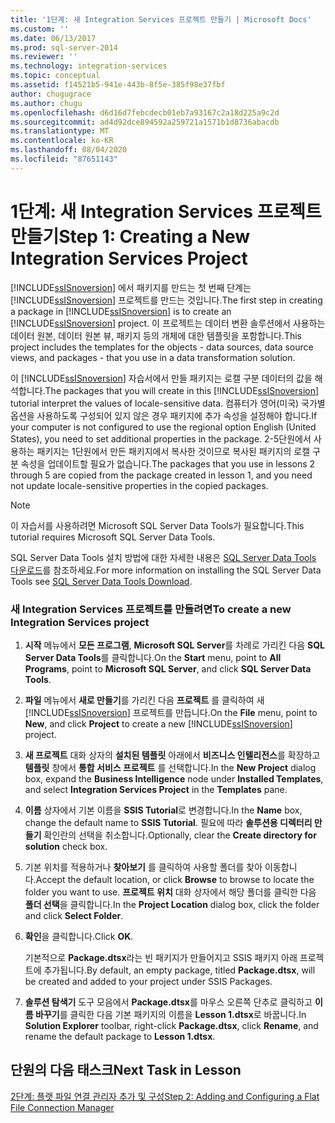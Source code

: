 ```yaml
---
title: '1단계: 새 Integration Services 프로젝트 만들기 | Microsoft Docs'
ms.custom: ''
ms.date: 06/13/2017
ms.prod: sql-server-2014
ms.reviewer: ''
ms.technology: integration-services
ms.topic: conceptual
ms.assetid: f14521b5-941e-443b-8f5e-385f98e37fbf
author: chugugrace
ms.author: chugu
ms.openlocfilehash: d6d16d7febcdecb01eb7a93167c2a18d225a9c2d
ms.sourcegitcommit: ad4d92dce894592a259721a1571b1d8736abacdb
ms.translationtype: MT
ms.contentlocale: ko-KR
ms.lasthandoff: 08/04/2020
ms.locfileid: "87651143"
---
```

# <a name="step-1-creating-a-new-integration-services-project"></a><span data-ttu-id="7bfc5-102">1단계: 새 Integration Services 프로젝트 만들기</span><span class="sxs-lookup"><span data-stu-id="7bfc5-102">Step 1: Creating a New Integration Services Project</span></span>
  <span data-ttu-id="7bfc5-103">[!INCLUDE[ssISnoversion](../includes/ssisnoversion-md.md)] 에서 패키지를 만드는 첫 번째 단계는 [!INCLUDE[ssISnoversion](../includes/ssisnoversion-md.md)] 프로젝트를 만드는 것입니다.</span><span class="sxs-lookup"><span data-stu-id="7bfc5-103">The first step in creating a package in [!INCLUDE[ssISnoversion](../includes/ssisnoversion-md.md)] is to create an [!INCLUDE[ssISnoversion](../includes/ssisnoversion-md.md)] project.</span></span> <span data-ttu-id="7bfc5-104">이 프로젝트는 데이터 변환 솔루션에서 사용하는 데이터 원본, 데이터 원본 뷰, 패키지 등의 개체에 대한 템플릿을 포함합니다.</span><span class="sxs-lookup"><span data-stu-id="7bfc5-104">This project includes the templates for the objects - data sources, data source views, and packages - that you use in a data transformation solution.</span></span>  
  
 <span data-ttu-id="7bfc5-105">이 [!INCLUDE[ssISnoversion](../includes/ssisnoversion-md.md)] 자습서에서 만들 패키지는 로캘 구분 데이터의 값을 해석합니다.</span><span class="sxs-lookup"><span data-stu-id="7bfc5-105">The packages that you will create in this [!INCLUDE[ssISnoversion](../includes/ssisnoversion-md.md)] tutorial interpret the values of locale-sensitive data.</span></span> <span data-ttu-id="7bfc5-106">컴퓨터가 영어(미국) 국가별 옵션을 사용하도록 구성되어 있지 않은 경우 패키지에 추가 속성을 설정해야 합니다.</span><span class="sxs-lookup"><span data-stu-id="7bfc5-106">If your computer is not configured to use the regional option English (United States), you need to set additional properties in the package.</span></span> <span data-ttu-id="7bfc5-107">2-5단원에서 사용하는 패키지는 1단원에서 만든 패키지에서 복사한 것이므로 복사된 패키지의 로캘 구분 속성을 업데이트할 필요가 없습니다.</span><span class="sxs-lookup"><span data-stu-id="7bfc5-107">The packages that you use in lessons 2 through 5 are copied from the package created in lesson 1, and you need not update locale-sensitive properties in the copied packages.</span></span>  
  
> [!NOTE]  
>  <span data-ttu-id="7bfc5-108">이 자습서를 사용하려면 Microsoft SQL Server Data Tools가 필요합니다.</span><span class="sxs-lookup"><span data-stu-id="7bfc5-108">This tutorial requires Microsoft SQL Server Data Tools.</span></span>  
>   
>  <span data-ttu-id="7bfc5-109">SQL Server Data Tools 설치 방법에 대한 자세한 내용은 [SQL Server Data Tools 다운로드](https://msdn.microsoft.com/data/hh297027)를 참조하세요.</span><span class="sxs-lookup"><span data-stu-id="7bfc5-109">For more information on installing the SQL Server Data Tools see [SQL Server Data Tools Download](https://msdn.microsoft.com/data/hh297027).</span></span>  
  
### <a name="to-create-a-new-integration-services-project"></a><span data-ttu-id="7bfc5-110">새 Integration Services 프로젝트를 만들려면</span><span class="sxs-lookup"><span data-stu-id="7bfc5-110">To create a new Integration Services project</span></span>  
  
1.  <span data-ttu-id="7bfc5-111">**시작** 메뉴에서 **모든 프로그램**, **Microsoft SQL Server**를 차례로 가리킨 다음 **SQL Server Data Tools**를 클릭합니다.</span><span class="sxs-lookup"><span data-stu-id="7bfc5-111">On the **Start** menu, point to **All Programs**, point to **Microsoft SQL Server**, and click **SQL Server Data Tools**.</span></span>  
  
2.  <span data-ttu-id="7bfc5-112">**파일** 메뉴에서 **새로 만들기**를 가리킨 다음 **프로젝트** 를 클릭하여 새 [!INCLUDE[ssISnoversion](../includes/ssisnoversion-md.md)] 프로젝트를 만듭니다.</span><span class="sxs-lookup"><span data-stu-id="7bfc5-112">On the **File** menu, point to **New**, and click **Project** to create a new [!INCLUDE[ssISnoversion](../includes/ssisnoversion-md.md)] project.</span></span>  
  
3.  <span data-ttu-id="7bfc5-113">**새 프로젝트** 대화 상자의 **설치된 템플릿** 아래에서 **비즈니스 인텔리전스**를 확장하고 **템플릿** 창에서 **통합 서비스 프로젝트** 를 선택합니다.</span><span class="sxs-lookup"><span data-stu-id="7bfc5-113">In the **New Project** dialog box, expand the **Business Intelligence** node under **Installed Templates**, and select **Integration Services Project** in the **Templates** pane.</span></span>  
  
4.  <span data-ttu-id="7bfc5-114">**이름** 상자에서 기본 이름을 **SSIS Tutorial**로 변경합니다.</span><span class="sxs-lookup"><span data-stu-id="7bfc5-114">In the **Name** box, change the default name to **SSIS Tutorial**.</span></span> <span data-ttu-id="7bfc5-115">필요에 따라 **솔루션용 디렉터리 만들기** 확인란의 선택을 취소합니다.</span><span class="sxs-lookup"><span data-stu-id="7bfc5-115">Optionally, clear the **Create directory for solution** check box.</span></span>  
  
5.  <span data-ttu-id="7bfc5-116">기본 위치를 적용하거나 **찾아보기** 를 클릭하여 사용할 폴더를 찾아 이동합니다.</span><span class="sxs-lookup"><span data-stu-id="7bfc5-116">Accept the default location, or click **Browse** to browse to locate the folder you want to use.</span></span> <span data-ttu-id="7bfc5-117">**프로젝트 위치** 대화 상자에서 해당 폴더를 클릭한 다음 **폴더 선택**을 클릭합니다.</span><span class="sxs-lookup"><span data-stu-id="7bfc5-117">In the **Project Location** dialog box, click the folder and click **Select Folder**.</span></span>  
  
6.  <span data-ttu-id="7bfc5-118">**확인**을 클릭합니다.</span><span class="sxs-lookup"><span data-stu-id="7bfc5-118">Click **OK**.</span></span>  
  
     <span data-ttu-id="7bfc5-119">기본적으로 **Package.dtsx**라는 빈 패키지가 만들어지고 SSIS 패키지 아래 프로젝트에 추가됩니다.</span><span class="sxs-lookup"><span data-stu-id="7bfc5-119">By default, an empty package, titled **Package.dtsx**, will be created and added to your project under SSIS Packages.</span></span>  
  
7.  <span data-ttu-id="7bfc5-120">**솔루션 탐색기** 도구 모음에서 **Package.dtsx**를 마우스 오른쪽 단추로 클릭하고 **이름 바꾸기**를 클릭한 다음 기본 패키지의 이름을 **Lesson 1.dtsx**로 바꿉니다.</span><span class="sxs-lookup"><span data-stu-id="7bfc5-120">In **Solution Explorer** toolbar, right-click **Package.dtsx**, click **Rename**, and rename the default package to **Lesson 1.dtsx**.</span></span>  
  
## <a name="next-task-in-lesson"></a><span data-ttu-id="7bfc5-121">단원의 다음 태스크</span><span class="sxs-lookup"><span data-stu-id="7bfc5-121">Next Task in Lesson</span></span>  
 [<span data-ttu-id="7bfc5-122">2단계: 플랫 파일 연결 관리자 추가 및 구성</span><span class="sxs-lookup"><span data-stu-id="7bfc5-122">Step 2: Adding and Configuring a Flat File Connection Manager</span></span>](lesson-1-2-adding-and-configuring-a-flat-file-connection-manager.md)  
  
  
